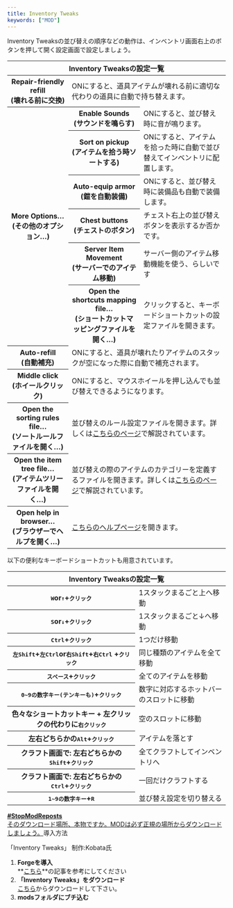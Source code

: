 ```yaml
---
title: Inventory Tweaks
keywords: ["MOD"]
---
```


Inventory Tweaksの並び替えの順序などの動作は、インベントリ画面右上のボタンを押して開く設定画面で設定しましょう。

<table>
<thead>
<tr>
<th colspan="3">Inventory Tweaksの設定一覧</th>
</tr>
</thead>
<tbody>
<tr>
<th>Repair-friendly refill<br />(壊れる前に交換)</th>
<td colspan="2">ONにすると、道具アイテムが壊れる前に適切な代わりの道具に自動で持ち替えます。</td>
</tr>
<tr>
<th rowspan="6">More Options&#8230;<br />(その他のオプション&#8230;)</th>
<th>Enable Sounds<br />(サウンドを鳴らす)</th>
<td>ONにすると、並び替え時に音が鳴ります。</td>
</tr>
<tr>
<th>Sort on pickup<br />(アイテムを拾う時ソートする)</th>
<td>ONにすると、アイテムを拾った時に自動で並び替えてインベントリに配置します。</td>
</tr>
<tr>
<th>Auto-equip armor<br />(鎧を自動装備)</th>
<td>ONにすると、並び替え時に装備品も自動で装備します。</td>
</tr>
<tr>
<th>Chest buttons<br />(チェストのボタン)</th>
<td>チェスト右上の並び替えボタンを表示するか否かです。</td>
</tr>
<tr>
<th>Server Item Movement<br />(サーバーでのアイテム移動)</th>
<td>サーバー側のアイテム移動機能を使う、らしいです</td>
</tr>
<tr>
<th>Open the shortcuts mapping file&#8230;<br />(ショートカットマッピングファイルを開く&#8230;)</th>
<td>クリックすると、キーボードショートカットの設定ファイルを開きます。</td>
</tr>
<tr>
<th>Auto-refill<br />(自動補充)</th>
<td colspan="2">ONにすると、道具が壊れたりアイテムのスタックが空になった際に自動で補充されます。</td>
</tr>
<tr>
<th>Middle click<br />(ホイールクリック)</th>
<td colspan="2">ONにすると、マウスホイールを押し込んでも並び替えできるようになります。</td>
</tr>
<tr>
<th>Open the sorting rules file&#8230;<br />(ソートルールファイルを開く…)</th>
<td colspan="2">並び替えのルール設定ファイルを開きます。詳しくは<a href="https://inventory-tweaks.readthedocs.org/en/latest/#working-with-rules" target="_blank" rel="noopener noreferrer">こちらのページ</a>で解説されています。</td>
</tr>
<tr>
<th>Open the item tree file&#8230;<br />(アイテムツリーファイルを開く…)</th>
<td colspan="2">並び替えの際のアイテムのカテゴリーを定義するファイルを開きます。詳しくは<a href="https://inventory-tweaks.readthedocs.org/en/latest/#tweaking-the-item-tree" target="_blank" rel="noopener noreferrer">こちらのページ</a>で解説されています。</td>
</tr>
<tr>
<th>Open help in browser&#8230;<br />(ブラウザーでヘルプを開く…)</th>
<td colspan="2"><a href="http://inventory-tweaks.readthedocs.org/" target="_blank" rel="noopener noreferrer">こちらのヘルプページ</a>を開きます。</td>
</tr>
</tbody>
</table>

以下の便利なキーボードショートカットも用意されています。

<table>
<thead>
<tr>
<th colspan="2">Inventory Tweaksの設定一覧</th>
</tr>
</thead>
<tbody>
<tr>
<th><kbd>W</kbd>or<kbd>↑</kbd>+<kbd>クリック</kbd></th>
<td>1スタックまるごと上へ移動</td>
</tr>
<tr>
<th><kbd>S</kbd>or<kbd>↓</kbd>+<kbd>クリック</kbd></th>
<td>1スタックまるごと↓へ移動</td>
</tr>
<tr>
<th><kbd>Ctrl</kbd>+<kbd>クリック</kbd></th>
<td>1つだけ移動</td>
</tr>
<tr>
<th><kbd>左Shift</kbd>+<kbd>左Ctrl</kbd>or<kbd>右Shift</kbd>+<kbd>右Ctrl</kbd> +<kbd>クリック</kbd></th>
<td>同じ種類のアイテムを全て移動</td>
</tr>
<tr>
<th><kbd>スペース</kbd>+<kbd>クリック</kbd></th>
<td>全てのアイテムを移動</td>
</tr>
<tr>
<th><kbd>0~9の数字キー(テンキーも)</kbd>+<kbd>クリック</kbd></th>
<td>数字に対応するホットバーのスロットに移動</td>
</tr>
<tr>
<th>色々なショートカットキー + 左クリックの代わりに<kbd>右クリック</kbd></th>
<td>空のスロットに移動</td>
</tr>
<tr>
<th>左右どちらかの<kbd>Alt</kbd>+<kbd>クリック</kbd></th>
<td>アイテムを落とす</td>
</tr>
<tr>
<th>クラフト画面で: 左右どちらかの<kbd>Shift</kbd>+<kbd>クリック</kbd></th>
<td>全てクラフトしてインベントリへ</td>
</tr>
<tr>
<th>クラフト画面で: 左右どちらかの<kbd>Ctrl</kbd>+<kbd>クリック</kbd></th>
<td>一回だけクラフトする</td>
</tr>
<tr>
<th><kbd>1~9の数字キー</kbd>+<kbd>R</kbd></th>
<td>並び替え設定を切り替える</td>
</tr>
</tbody>
</table>

[**#StopModReposts**  
そのダウンロード場所、本物ですか。MODは必ず正規の場所からダウンロードしましょう。](https://www.napoan.com/stop-mod-reposts/)導入方法

「Inventory Tweaks」 制作:Kobata氏

1.  **Forgeを導入**  
    **[こちら](/new-way-to-install-mod/#forge-inst)**の記事を参考にしてください
2.  **「Inventory Tweaks」をダウンロード**  
    [こちら](http://minecraft.curseforge.com/projects/inventory-tweaks "「Inventory Tweaks」のダウンロード")からダウンロードして下さい。
3.  **modsフォルダにブチ込む**

